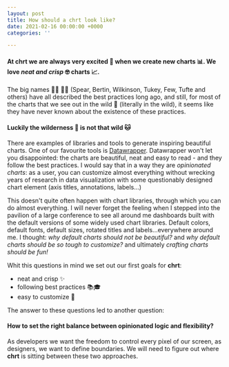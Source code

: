 ```yaml
---
layout: post
title: How should a chrt look like?
date: 2021-02-16 00:00:00 +0000
categories: ''

---
```

#### At **chrt** we are always very excited 👯 when we create new charts 📊. We love _neat and crisp_ 🤓 charts 📈.

The big names 🧑‍🏫 👩‍🏫 (Spear, Bertin, Wilkinson, Tukey, Few, Tufte and others) have all described the best practices long ago, and still, for most of the charts that we see out in the wild 🦁 (literally in the wild), it seems like they have never known about the existence of these practices.

#### Luckily the wilderness 🦁 is not that wild 🐱

There are examples of libraries and tools to generate inspiring beautiful charts. One of our favourite tools is [Datawrapper](https://www.datawrapper.de/). Datawrapper won't let you disappointed: the charts are beautiful, neat and easy to read - and they follow the best practices. I would say that in a way they are _opinionated charts_: as a user, you can customize almost everything without wrecking years of research in data visualization with some questionably designed chart element (axis titles, annotations, labels...)

This doesn't quite often happen with chart libraries, through which you can do almost everything. I will never forget the feeling when I stepped into the pavilion of a large conference to see all around me dashboards built with the default versions of some widely used chart libraries. Default colors, default fonts, default sizes, rotated titles and labels...everywhere around me. I thought: _why default charts should not be beautiful?_ and _why default charts should be so tough to customize?_ and ultimately _crafting charts should be fun!_

Whit this questions in mind we set out our first goals for **chrt**:

* neat and crisp ✨
* following best practices 📚🎓
* easy to customize 💇

The answer to these questions led to another question:

#### How to set the right balance between opinionated logic and flexibility?

As developers we want the freedom to control every pixel of our screen, as designers, we want to define boundaries. We will need to figure out where **chrt** is sitting between these two approaches.
